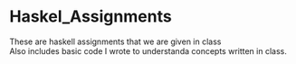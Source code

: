 # Haskel_Assignments
These are haskell assignments that we are given in class </br>
Also includes basic code I wrote to understanda concepts written in class.
